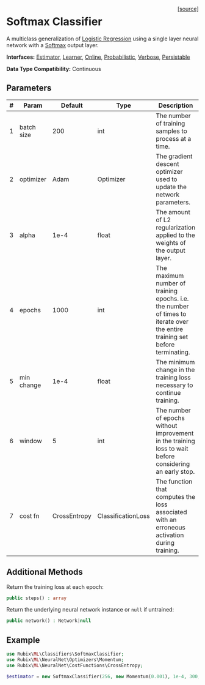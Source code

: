 <span style="float:right;"><a href="https://github.com/RubixML/RubixML/blob/master/src/Classifiers/SoftmaxClassifier.php">[source]</a></span>

# Softmax Classifier
A multiclass generalization of [Logistic Regression](logistic-regression.md) using a single layer neural network with a [Softmax](../neural-network/activation-functions/softmax.md) output layer.

**Interfaces:** [Estimator](../estimator.md), [Learner](../learner.md), [Online](../online.md), [Probabilistic](../probabilistic.md), [Verbose](../verbose.md), [Persistable](../persistable.md)

**Data Type Compatibility:** Continuous

## Parameters
| # | Param | Default | Type | Description |
|---|---|---|---|---|
| 1 | batch size | 200 | int | The number of training samples to process at a time. |
| 2 | optimizer | Adam | Optimizer | The gradient descent optimizer used to update the network parameters. |
| 3 | alpha | 1e-4 | float | The amount of L2 regularization applied to the weights of the output layer. |
| 4 | epochs | 1000 | int | The maximum number of training epochs. i.e. the number of times to iterate over the entire training set before terminating. |
| 5 | min change | 1e-4 | float | The minimum change in the training loss necessary to continue training. |
| 6 | window | 5 | int | The number of epochs without improvement in the training loss to wait before considering an early stop. |
| 7 | cost fn | CrossEntropy | ClassificationLoss | The function that computes the loss associated with an erroneous activation during training. |

## Additional Methods
Return the training loss at each epoch:
```php
public steps() : array
```

Return the underlying neural network instance or `null` if untrained:
```php
public network() : Network|null
```

## Example
```php
use Rubix\ML\Classifiers\SoftmaxClassifier;
use Rubix\ML\NeuralNet\Optimizers\Momentum;
use Rubix\ML\NeuralNet\CostFunctions\CrossEntropy;

$estimator = new SoftmaxClassifier(256, new Momentum(0.001), 1e-4, 300, 1e-4, 10, new CrossEntropy());
```
